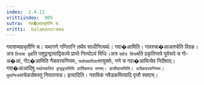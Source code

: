 ```yaml
---
index:  2.4.11
vrittiindex:  905
sutra:  गवा�आप्रभृतीनि च
vritti:  balamanorama 
---
```


गवाशम्वप्रभृतीनि च। यथागणे गणितानि तथैव साधीनित्यर्थः। गवा�आमिति। गावश्चा�आआश्चेति विग्रहः। अत्र `विभाषा वृक्षे`ति पशुद्वन्द्वत्वाद्विकल्पे प्राप्ते नित्योऽयं विधिः।अत्र `सर्वत्र विभाषे`ति प्रकृतिभावे पूर्वरूपे च गो-अ�आं, गोऽ�आमिति नैकवत्त्वनियमः, `यथोच्चारितानी`त्युक्तेः, गणे च गवा�आमित्येव निर्देशात्। गवा�आआदिषु `यथोच्चारितं द्वन्द्ववृत्तमिति वार्तिकमत्र मानम्। दासीदासमिति। अत्रैकवत्त्वनियमः। पुमान्स्त्रिये`त्येकसेषस्तु निपातनान्न। इत्यादिति। गवाविकं गवैडकमित्यादि वृत्तौ स्पष्टम्। 

